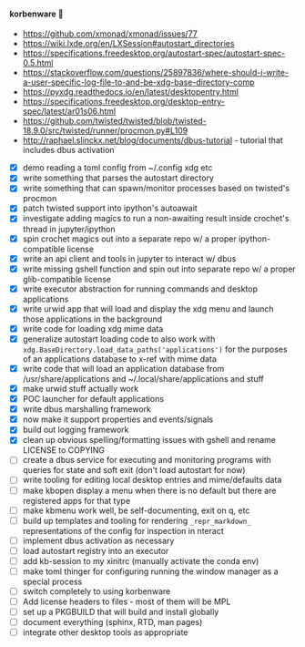 #### korbenware 🦜

* https://github.com/xmonad/xmonad/issues/77
* https://wiki.lxde.org/en/LXSession#autostart_directories
* https://specifications.freedesktop.org/autostart-spec/autostart-spec-0.5.html
* https://stackoverflow.com/questions/25897836/where-should-i-write-a-user-specific-log-file-to-and-be-xdg-base-directory-comp
* https://pyxdg.readthedocs.io/en/latest/desktopentry.html
* https://specifications.freedesktop.org/desktop-entry-spec/latest/ar01s06.html
* https://github.com/twisted/twisted/blob/twisted-18.9.0/src/twisted/runner/procmon.py#L109
* http://raphael.slinckx.net/blog/documents/dbus-tutorial - tutorial that includes dbus activation

- [x] demo reading a toml config from ~/.config xdg etc
- [x] write something that parses the autostart directory
- [x] write something that can spawn/monitor processes based on twisted's procmon
- [x] patch twisted support into ipython's autoawait
- [x] investigate adding magics to run a non-awaiting result inside crochet's thread in jupyter/ipython
- [x] spin crochet magics out into a separate repo w/ a proper ipython-compatible license
- [x] write an api client and tools in jupyter to interact w/ dbus
- [x] write missing gshell function and spin out into separate repo w/ a proper glib-compatible license
- [x] write executor abstraction for running commands and desktop applications
- [x] write urwid app that will load and display the xdg menu and launch those applications in the background
- [x] write code for loading xdg mime data
- [x] generalize autostart loading code to also work with `xdg.BaseDirectory.load_data_paths('applications')` for the purposes of an applications database to x-ref with mime data
- [x] write code that will load an application database from /usr/share/applications and ~/.local/share/applications and stuff
- [x] make urwid stuff actually work
- [x] POC launcher for default applications
- [x] write dbus marshalling framework
- [x] now make it support properties and events/signals
- [x] build out logging framework
- [x] clean up obvious spelling/formatting issues with gshell and rename LICENSE to COPYING
- [ ] create a dbus service for executing and monitoring programs with queries for state and soft exit (don't load autostart for now)
- [ ] write tooling for editing local desktop entries and mime/defaults data
- [ ] make kbopen display a menu when there is no default but there are registered apps for that type
- [ ] make kbmenu work well, be self-documenting, exit on q, etc
- [ ] build up templates and tooling for rendering `_repr_markdown_` representations of the config for inspection in nteract
- [ ] implement dbus activation as necessary
- [ ] load autostart registry into an executor
- [ ] add kb-session to my xinitrc (manually activate the conda env)
- [ ] make toml thinger for configuring running the window manager as a special process
- [ ] switch completely to using korbenware
- [ ] Add license headers to files - most of them will be MPL
- [ ] set up a PKGBUILD that will build and install globally
- [ ] document everything (sphinx, RTD, man pages)
- [ ] integrate other desktop tools as appropriate
